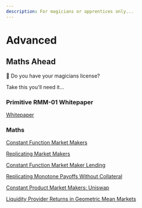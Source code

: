 ```yaml
---
description: For magicians or apprentices only...
---
```


# Advanced

## Maths Ahead

🧙 Do you have your magicians license?&#x20;

Take this you'll need it...

### Primitive RMM-01 Whitepaper

[Whitepaper](https://primitive.finance/whitepaper-rmm-01.pdf)

### Maths

[Constant Function Market Makers](https://web.stanford.edu/\~guillean/papers/constant\_function\_amms.pdf)

[Replicating Market Makers](https://stanford.edu/\~guillean/papers/rmms.pdf)

[Constant Function Market Maker Lending](https://stanford.edu/\~guillean/papers/cfmm-lending.pdf)

[Replicating Monotone Payoffs Without Collateral](https://stanford.edu/\~guillean/papers/cfmm-monotone.pdf)

[Constant Product Market Makers: Uniswap](https://arxiv.org/abs/1911.03380)

[Liquidity Provider Returns in Geometric Mean Markets](https://arxiv.org/pdf/2006.08806.pdf)

